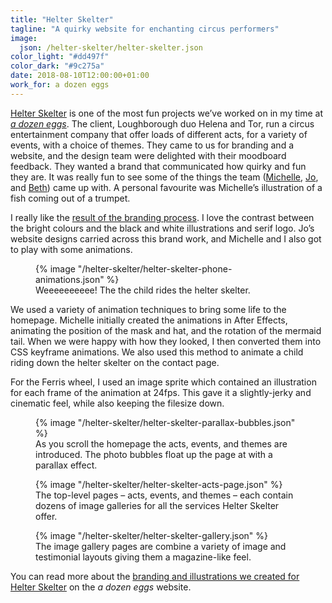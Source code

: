 ```yaml
---
title: "Helter Skelter"
tagline: "A quirky website for enchanting circus performers"
image:
  json: /helter-skelter/helter-skelter.json
color_light: "#dd497f"
color_dark: "#9c275a"
date: 2018-08-10T12:00:00+01:00
work_for: a dozen eggs
---
```


[Helter Skelter][1] is one of the most fun projects we’ve worked on in my time at _[a dozen eggs][2]_. The client, Loughborough duo Helena and Tor, run a circus entertainment company that offer loads of different acts, for a variety of events, with a choice of themes. They came to us for branding and a website, and the design team were delighted with their moodboard feedback. They wanted a brand that communicated how quirky and fun they are. It was really fun to see some of the things the team ([Michelle][3], [Jo][4], and [Beth][5]) came up with. A personal favourite was Michelle’s illustration of a fish coming out of a trumpet.

I really like the [result of the branding process][6]. I love the contrast between the bright colours and the black and white illustrations and serif logo. Jo’s website designs carried across this brand work, and Michelle and I also got to play with some animations.

<figure>
  <div class="c-image-background u-rounded">
    {% image "/helter-skelter/helter-skelter-phone-animations.json" %}
  </div>
  <figcaption>
    Weeeeeeeeee! The the child rides the helter skelter.
  </figcaption>
</figure>

We used a variety of animation techniques to bring some life to the homepage. Michelle initially created the animations in After Effects, animating the position of the mask and hat, and the rotation of the mermaid tail. When we were happy with how they looked, I then converted them into CSS keyframe animations. We also used this method to animate a child riding down the helter skelter on the contact page.

For the Ferris wheel, I used an image sprite which contained an illustration for each frame of the animation at 24fps. This gave it a slightly-jerky and cinematic feel, while also keeping the filesize down.

<figure>
  <div class="c-image-background u-rounded">
    {% image "/helter-skelter/helter-skelter-parallax-bubbles.json" %}
  </div>
  <figcaption>
    As you scroll the homepage the acts, events, and themes are introduced. The photo bubbles float up the page at with a parallax effect.
  </figcaption>
</figure>

<figure>
  <div class="c-image-background u-rounded">
    {% image "/helter-skelter/helter-skelter-acts-page.json" %}
  </div>
  <figcaption>
    The top-level pages – acts, events, and themes – each contain dozens of image galleries for all the services Helter Skelter offer.
  </figcaption>
</figure>

<figure>
  <div class="c-image-background u-rounded">
    {% image "/helter-skelter/helter-skelter-gallery.json" %}
  </div>
  <figcaption>
    The image gallery pages are combine a variety of image and testimonial layouts giving them a magazine-like feel.
  </figcaption>
</figure>

You can read more about the [branding and illustrations we created for Helter Skelter][6] on the _a dozen eggs_ website.

[1]: https://www.helterskelterarts.co.uk/
[2]: https://www.adozeneggs.co.uk/
[3]: https://www.adozeneggs.co.uk/insights/author/michelle/ "Michelle Barnett"
[4]: https://www.adozeneggs.co.uk/insights/author/jo/ "Jo Wdowiak"
[5]: https://www.adozeneggs.co.uk/insights/author/beth/ "Beth Evans"
[6]: https://www.adozeneggs.co.uk/portfolio/project/helter-skelter/ "Helter Skelter branding on a dozen eggs website"

